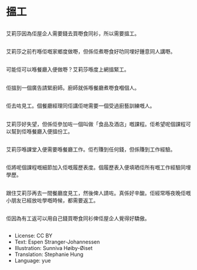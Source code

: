# 搵工

##
艾莉莎因為佢屋企人需要錢去買嘢食同衫，所以需要搵工。

##
艾莉莎之前冇喺佢嘅家鄉度做嘢，但係佢煮嘢食好叻同埋好鍾意同人講嘢。

##
可能佢可以喺餐廳入便做嘢？艾莉莎喺度上網搵緊工。

##
佢搵到一個廣告請緊廚師。廚師就係喺餐廳煮嘢食嗰個人。

##
佢去咗見工。個餐廳經理同佢講佢哋需要一個受過廚藝訓練嘅人。

##
艾莉莎好失望，但係佢參加咗一個叫做「食品及酒店」嘅課程。佢希望呢個課程可以幫到佢喺餐廳入便搵份工。

##
艾莉莎喺課堂入便需要喺餐廳工作。佢冇賺到任何錢，但係賺到工作經驗。

##
佢將呢個課程嘅細節加入佢嘅履歷表度。個履歷表入便填晒佢所有嘅工作經驗同埋學歷。

##
跟住艾莉莎再去一間餐廳度見工，然後俾人請咗。真係好辛酸。佢經常喺夜晚佢嘅小朋友已經放咗學嘅時候，都需要返工。

##
佢因為有工返可以用自己錢買嘢食同衫俾佢屋企人覺得好驕傲。

##
* License: CC BY
* Text: Espen Stranger-Johannessen
* Illustration: Sunniva Høiby-Øiset
* Translation: Stephanie Hung
* Language: yue
